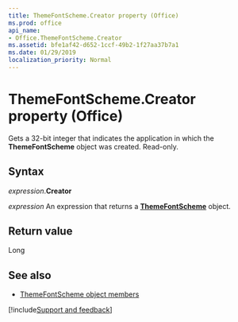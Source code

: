 ```yaml
---
title: ThemeFontScheme.Creator property (Office)
ms.prod: office
api_name:
- Office.ThemeFontScheme.Creator
ms.assetid: bfe1af42-d652-1ccf-49b2-1f27aa37b7a1
ms.date: 01/29/2019
localization_priority: Normal
---
```



# ThemeFontScheme.Creator property (Office)

Gets a 32-bit integer that indicates the application in which the **ThemeFontScheme** object was created. Read-only.


## Syntax

_expression_.**Creator**

_expression_ An expression that returns a **[ThemeFontScheme](Office.ThemeFontScheme.md)** object.


## Return value

Long


## See also

- [ThemeFontScheme object members](overview/Library-Reference/themefontscheme-members-office.md)



[!include[Support and feedback](~/includes/feedback-boilerplate.md)]